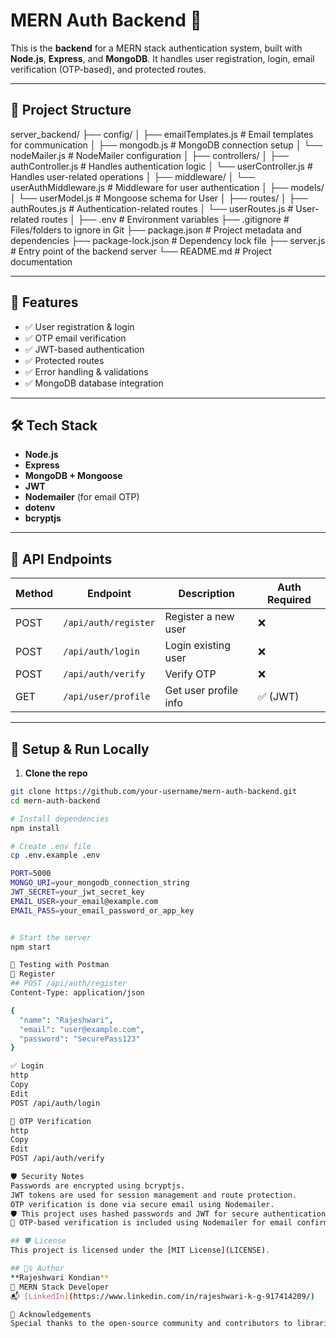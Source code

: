 # MERN Auth Backend 🔐

This is the **backend** for a MERN stack authentication system, built with **Node.js**, **Express**, and **MongoDB**. It handles user registration, login, email verification (OTP-based), and protected routes.

---

## 📂 Project Structure
server_backend/
├── config/
│   ├── emailTemplates.js      # Email templates for communication
│   ├── mongodb.js             # MongoDB connection setup
│   └── nodeMailer.js          # NodeMailer configuration
│
├── controllers/
│   ├── authController.js      # Handles authentication logic
│   └── userController.js      # Handles user-related operations
│
├── middleware/
│   └── userAuthMiddleware.js  # Middleware for user authentication
│
├── models/
│   └── userModel.js           # Mongoose schema for User
│
├── routes/
│   ├── authRoutes.js          # Authentication-related routes
│   └── userRoutes.js          # User-related routes
│
├── .env                       # Environment variables
├── .gitignore                 # Files/folders to ignore in Git
├── package.json               # Project metadata and dependencies
├── package-lock.json          # Dependency lock file
├── server.js                  # Entry point of the backend server
└── README.md                  # Project documentation


---

## 🚀 Features

- ✅ User registration & login
- ✅ OTP email verification
- ✅ JWT-based authentication
- ✅ Protected routes
- ✅ Error handling & validations
- ✅ MongoDB database integration

---

## 🛠️ Tech Stack

- **Node.js**
- **Express**
- **MongoDB + Mongoose**
- **JWT**
- **Nodemailer** (for email OTP)
- **dotenv**
- **bcryptjs**

---

## 📮 API Endpoints

| Method | Endpoint             | Description               | Auth Required |
|--------|----------------------|---------------------------|---------------|
| POST   | `/api/auth/register` | Register a new user       | ❌            |
| POST   | `/api/auth/login`    | Login existing user       | ❌            |
| POST   | `/api/auth/verify`   | Verify OTP                | ❌            |
| GET    | `/api/user/profile`  | Get user profile info     | ✅ (JWT)      |

---

## 🔧 Setup & Run Locally

1. **Clone the repo**
```bash
git clone https://github.com/your-username/mern-auth-backend.git
cd mern-auth-backend

# Install dependencies
npm install

# Create .env file
cp .env.example .env

PORT=5000
MONGO_URI=your_mongodb_connection_string
JWT_SECRET=your_jwt_secret_key
EMAIL_USER=your_email@example.com
EMAIL_PASS=your_email_password_or_app_key


# Start the server
npm start

🧪 Testing with Postman
🔐 Register
## POST /api/auth/register
Content-Type: application/json

{
  "name": "Rajeshwari",
  "email": "user@example.com",
  "password": "SecurePass123"
}

✅ Login
http
Copy
Edit
POST /api/auth/login

📧 OTP Verification
http
Copy
Edit
POST /api/auth/verify

🛡️ Security Notes
Passwords are encrypted using bcryptjs.
JWT tokens are used for session management and route protection.
OTP verification is done via secure email using Nodemailer.
🛡️ This project uses hashed passwords and JWT for secure authentication.
📧 OTP-based verification is included using Nodemailer for email confirmation.

## 🛡️ License
This project is licensed under the [MIT License](LICENSE).

## 🙋‍♀️ Author
**Rajeshwari Kondian**  
💼 MERN Stack Developer  
📬 [LinkedIn](https://www.linkedin.com/in/rajeshwari-k-g-917414209/)

🙏 Acknowledgements
Special thanks to the open-source community and contributors to libraries like Express, Mongoose, and Nodemailer.
